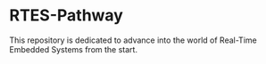 # RTES-Pathway
This repository is dedicated to advance into the world of Real-Time Embedded Systems from the start.
